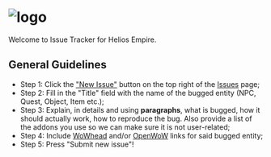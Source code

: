 # ![logo](http://i.imgur.com/az9OJsB.png)

Welcome to Issue Tracker for Helios Empire.

## General Guidelines
+ Step 1: Click the ["New Issue"](https://github.com/Helios-Empire/Helios-Tracker/issues/new) button on the top right of the [Issues](https://github.com/Helios-Empire/Helios-Tracker/issues) page;
+ Step 2: Fill in the "Title" field with the name of the bugged entity (NPC, Quest, Object, Item etc.);
+ Step 3: Explain, in details and using **paragraphs**, what is bugged, how it should actually work, how to reproduce the bug. Also provide a list of the addons you use so we can make sure it is not user-related;
+ Step 4: Include [WoWhead](http://www.wowhead.com/) and/or [OpenWoW](http://tbc.openwow.com/) links for said bugged entity;
+ Step 5: Press "Submit new issue"!
